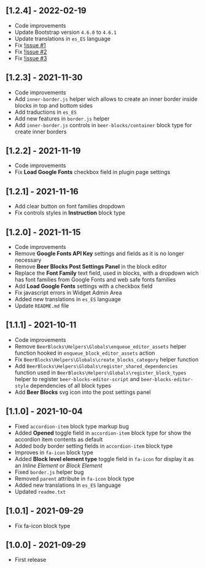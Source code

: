 ## [1.2.4] - 2022-02-19

- Code improvements
- Update Bootstrap version `4.6.0` to `4.6.1`
- Update translations in `es_ES` language
- Fix [!issue #1](https://github.com/egarofalo/beer-blocks/issues/1)
- Fix [!issue #2](https://github.com/egarofalo/beer-blocks/issues/2)
- Fix [!issue #3](https://github.com/egarofalo/beer-blocks/issues/3)

## [1.2.3] - 2021-11-30

- Code improvements
- Add `inner-border.js` helper wich allows to create an inner border inside blocks in top and bottom sides
- Add traductions in `es_ES`
- Add new features in `border.js` helper
- Add `inner-border.js` controls in `beer-blocks/container` block type for create inner borders

## [1.2.2] - 2021-11-19

- Code improvements
- Fix **Load Google Fonts** checkbox field in plugin page settings

## [1.2.1] - 2021-11-16

- Add clear button on font families dropdown
- Fix controls styles in **Instruction** block type

## [1.2.0] - 2021-11-15

- Code improvements
- Remove **Google Fonts API Key** settings and fields as it is no longer necessary
- Remove **Beer Blocks Post Settings Panel** in the block editor
- Replace the **Font Family** text field, used in blocks, with a dropdown wich has font families from Google Fonts and web safe fonts families
- Add **Load Google Fonts** settings with a checkbox field
- Fix javascript errors in Widget Admin Area
- Added new translations in `es_ES` language
- Update `README.md` file

## [1.1.1] - 2021-10-11

- Code improvements
- Remove `BeerBlocks\Helpers\Globals\enqueue_editor_assets` helper function hooked in `enqueue_block_editor_assets` action
- Fix `BeerBlocks\Helpers\Globals\create_blocks_category` helper function
- Add `BeerBlocks\Helpers\Globals\register_shared_dependencies` function used in `BeerBlocks\Helpers\Globals\register_block_types` helper to register `beer-blocks-editor-script` and `beer-blocks-editor-style` dependencies of all block types
- Add **Beer Blocks** svg icon into the post settings panel

## [1.1.0] - 2021-10-04

- Fixed `accordion-item` block type markup bug
- Added **Opened** toggle field in `accordion-item` block type for show the accordion item contents as default
- Added body border setting fields in `accordion-item` block type
- Improves in `fa-icon` block type
- Added **Block level element type** toggle field in `fa-icon` for display it as an _Inline Element_ or _Block Element_
- Fixed `border.js` helper bug
- Removed `parent` attribute in `fa-icon` block type
- Added new translations in `es_ES` language
- Updated `readme.txt`

## [1.0.1] - 2021-09-29

- Fix fa-icon block type

## [1.0.0] - 2021-09-29

- First release
